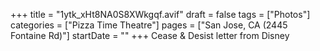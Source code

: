 +++
title = "1ytk_xHt8NA0S8XWkgqf.avif"
draft = false
tags = ["Photos"]
categories = ["Pizza Time Theatre"]
pages = ["San Jose, CA (2445 Fontaine Rd)"]
startDate = ""
+++
Cease & Desist letter from Disney
